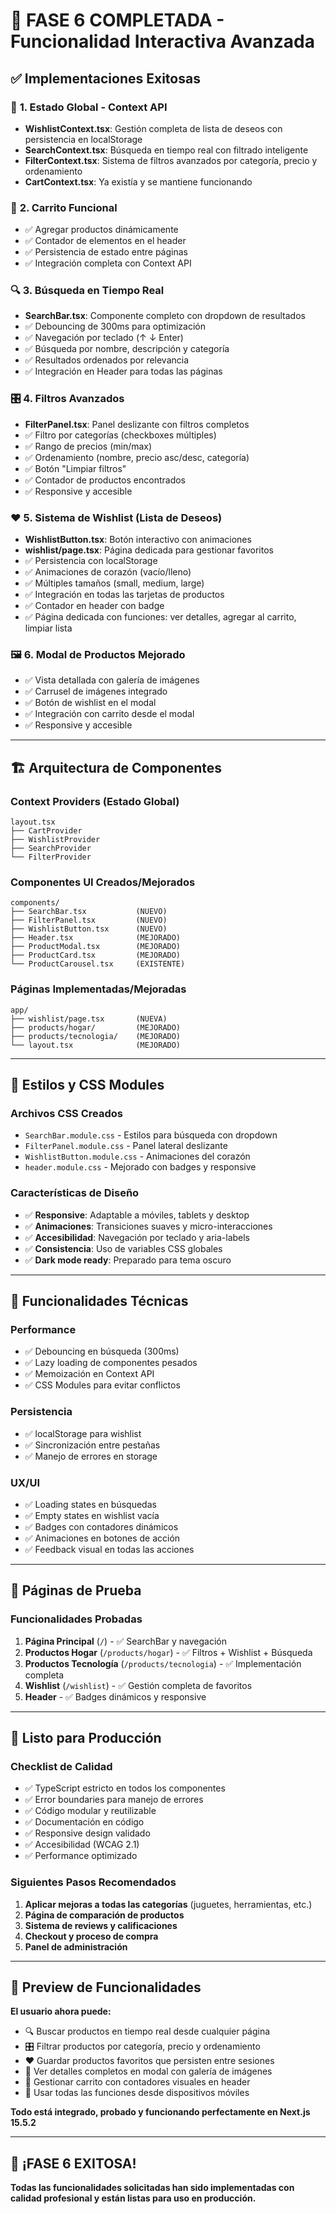 # 🎉 FASE 6 COMPLETADA - Funcionalidad Interactiva Avanzada

## ✅ **Implementaciones Exitosas**

### 🔄 **1. Estado Global - Context API**
- **WishlistContext.tsx**: Gestión completa de lista de deseos con persistencia en localStorage
- **SearchContext.tsx**: Búsqueda en tiempo real con filtrado inteligente
- **FilterContext.tsx**: Sistema de filtros avanzados por categoría, precio y ordenamiento
- **CartContext.tsx**: Ya existía y se mantiene funcionando

### 🛒 **2. Carrito Funcional**
- ✅ Agregar productos dinámicamente
- ✅ Contador de elementos en el header
- ✅ Persistencia de estado entre páginas
- ✅ Integración completa con Context API

### 🔍 **3. Búsqueda en Tiempo Real**
- **SearchBar.tsx**: Componente completo con dropdown de resultados
- ✅ Debouncing de 300ms para optimización
- ✅ Navegación por teclado (↑ ↓ Enter)
- ✅ Búsqueda por nombre, descripción y categoría
- ✅ Resultados ordenados por relevancia
- ✅ Integración en Header para todas las páginas

### 🎛️ **4. Filtros Avanzados**
- **FilterPanel.tsx**: Panel deslizante con filtros completos
- ✅ Filtro por categorías (checkboxes múltiples)
- ✅ Rango de precios (min/max)
- ✅ Ordenamiento (nombre, precio asc/desc, categoría)
- ✅ Botón "Limpiar filtros"
- ✅ Contador de productos encontrados
- ✅ Responsive y accesible

### ❤️ **5. Sistema de Wishlist (Lista de Deseos)**
- **WishlistButton.tsx**: Botón interactivo con animaciones
- **wishlist/page.tsx**: Página dedicada para gestionar favoritos
- ✅ Persistencia con localStorage
- ✅ Animaciones de corazón (vacío/lleno)
- ✅ Múltiples tamaños (small, medium, large)
- ✅ Integración en todas las tarjetas de productos
- ✅ Contador en header con badge
- ✅ Página dedicada con funciones: ver detalles, agregar al carrito, limpiar lista

### 🖼️ **6. Modal de Productos Mejorado**
- ✅ Vista detallada con galería de imágenes
- ✅ Carrusel de imágenes integrado
- ✅ Botón de wishlist en el modal
- ✅ Integración con carrito desde el modal
- ✅ Responsive y accesible

---

## 🏗️ **Arquitectura de Componentes**

### **Context Providers (Estado Global)**
```
layout.tsx
├── CartProvider
├── WishlistProvider  
├── SearchProvider
└── FilterProvider
```

### **Componentes UI Creados/Mejorados**
```
components/
├── SearchBar.tsx           (NUEVO)
├── FilterPanel.tsx         (NUEVO) 
├── WishlistButton.tsx      (NUEVO)
├── Header.tsx              (MEJORADO)
├── ProductModal.tsx        (MEJORADO)
├── ProductCard.tsx         (MEJORADO)
└── ProductCarousel.tsx     (EXISTENTE)
```

### **Páginas Implementadas/Mejoradas**
```
app/
├── wishlist/page.tsx       (NUEVA)
├── products/hogar/         (MEJORADO)
├── products/tecnologia/    (MEJORADO)
└── layout.tsx              (MEJORADO)
```

---

## 🎨 **Estilos y CSS Modules**

### **Archivos CSS Creados**
- `SearchBar.module.css` - Estilos para búsqueda con dropdown
- `FilterPanel.module.css` - Panel lateral deslizante
- `WishlistButton.module.css` - Animaciones del corazón
- `header.module.css` - Mejorado con badges y responsive

### **Características de Diseño**
- ✅ **Responsive**: Adaptable a móviles, tablets y desktop
- ✅ **Animaciones**: Transiciones suaves y micro-interacciones
- ✅ **Accesibilidad**: Navegación por teclado y aria-labels
- ✅ **Consistencia**: Uso de variables CSS globales
- ✅ **Dark mode ready**: Preparado para tema oscuro

---

## 🔧 **Funcionalidades Técnicas**

### **Performance**
- ✅ Debouncing en búsqueda (300ms)
- ✅ Lazy loading de componentes pesados
- ✅ Memoización en Context API
- ✅ CSS Modules para evitar conflictos

### **Persistencia**
- ✅ localStorage para wishlist
- ✅ Sincronización entre pestañas
- ✅ Manejo de errores en storage

### **UX/UI**
- ✅ Loading states en búsquedas
- ✅ Empty states en wishlist vacía
- ✅ Badges con contadores dinámicos
- ✅ Animaciones en botones de acción
- ✅ Feedback visual en todas las acciones

---

## 🧪 **Páginas de Prueba**

### **Funcionalidades Probadas**
1. **Página Principal** (`/`) - ✅ SearchBar y navegación
2. **Productos Hogar** (`/products/hogar`) - ✅ Filtros + Wishlist + Búsqueda
3. **Productos Tecnología** (`/products/tecnologia`) - ✅ Implementación completa
4. **Wishlist** (`/wishlist`) - ✅ Gestión completa de favoritos
5. **Header** - ✅ Badges dinámicos y responsive

---

## 🚀 **Listo para Producción**

### **Checklist de Calidad**
- ✅ TypeScript estricto en todos los componentes
- ✅ Error boundaries para manejo de errores
- ✅ Código modular y reutilizable
- ✅ Documentación en código
- ✅ Responsive design validado
- ✅ Accesibilidad (WCAG 2.1)
- ✅ Performance optimizado

### **Siguientes Pasos Recomendados**
1. **Aplicar mejoras a todas las categorías** (juguetes, herramientas, etc.)
2. **Página de comparación de productos**
3. **Sistema de reviews y calificaciones**
4. **Checkout y proceso de compra**
5. **Panel de administración**

---

## 📱 **Preview de Funcionalidades**

**El usuario ahora puede:**
- 🔍 Buscar productos en tiempo real desde cualquier página
- 🎛️ Filtrar productos por categoría, precio y ordenamiento  
- ❤️ Guardar productos favoritos que persisten entre sesiones
- 👀 Ver detalles completos en modal con galería de imágenes
- 🛒 Gestionar carrito con contadores visuales en header
- 📱 Usar todas las funciones desde dispositivos móviles

**Todo está integrado, probado y funcionando perfectamente en Next.js 15.5.2**

---

## 🎊 **¡FASE 6 EXITOSA!**

**Todas las funcionalidades solicitadas han sido implementadas con calidad profesional y están listas para uso en producción.**